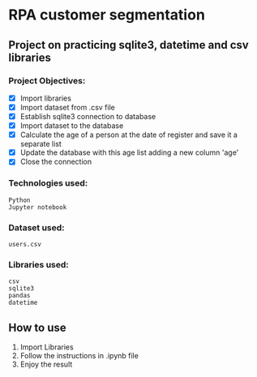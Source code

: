 # **RPA customer segmentation**
## Project on practicing sqlite3, datetime and csv libraries

### Project Objectives:
- [x] Import libraries
- [x] Import dataset from .csv file
- [x] Establish sqlite3 connection to database
- [x] Import dataset to the database
- [x] Calculate the age of a person at the date of register and save it a separate list
- [x] Update the database with this age list adding a new column 'age'
- [x] Close the connection

### Technologies used:
```
Python
Jupyter notebook
```

### Dataset used:
```
users.csv
```

### Libraries used:
```
csv
sqlite3
pandas
datetime
```

## How to use ##
1. Import Libraries
2. Follow the instructions in .ipynb file
3. Enjoy the result
